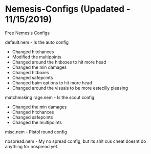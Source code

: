 # Nemesis-Configs (Upadated - 11/15/2019)
Free Nemesis Configs

default.nem - Is the auto config 
  - Changed hitchances
  - Modified the multipoints
  - Changed around the hitboxes to hit more head
  - Changed the min damages
  - Changed hitboxes
  - Changed safepoints
  - Changed baim options to hit more head
  - Changed around the visuals to be more estecilly pleasing

matchmaking rage.nem - Is the scout config
  - Changed the min damages 
  - Changed hitchances
  - Changed safepoints
  - Changed the multipoints

misc.nem - Pistol round config

nospread.nem - My no spread config, but its shit cus cheat doesnt do anything for nospread yet.
